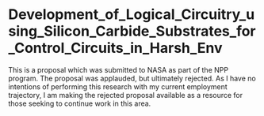 # Development_of_Logical_Circuitry_using_Silicon_Carbide_Substrates_for_Control_Circuits_in_Harsh_Env
This is a proposal which was submitted to NASA as part of the NPP program.  The proposal was applauded, but ultimately rejected.  As I have no intentions of performing this research with my current employment trajectory, I am making the rejected proposal available as a resource for those seeking to continue work in this area.
